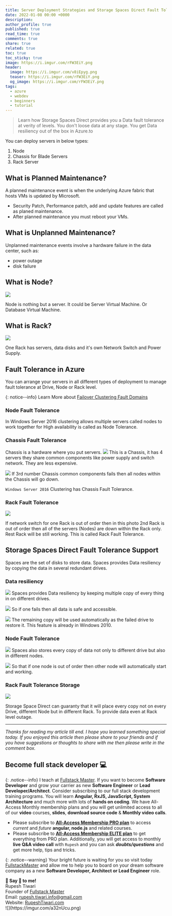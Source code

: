 ```yaml
---
title: Server Deployment Strategies and Storage Spaces Direct Fault Tolerance in Azure
date: 2022-01-08 00:00 +0000
description:
author_profile: true
published: true
read_time: true
comments: true
share: true
related: true
toc: true
toc_sticky: true
image: https://i.imgur.com/rFW3EiY.png
header:
  image: https://i.imgur.com/v8iEpyg.png
  teaser: https://i.imgur.com/rFW3EiY.png
  og_image: https://i.imgur.com/rFW3EiY.png
tags:
  - azure
  - webdev
  - beginners
  - tutorial
---
```


> Learn how Storage Spaces Direct provides you a Data fault tolerance at verity of levels. You don't loose data at any stage. You get Data resiliency out of the box in Azure.to

You can deploy servers in below types:

1. Node
2. Chassis for Blade Servers
3. Rack Server

## What is Planned Maintenance?

A planned maintenance event is when the underlying Azure fabric that hosts VMs is updated by Microsoft.

- Security Patch, Performance patch, add and update features are called as planed maintenance.
- After planned maintenance you must reboot your VMs.

## What is Unplanned Maintenance?

Unplanned maintenance events involve a hardware failure in the data center, such as:

- power outage
- disk failure

## What is Node?

![](https://imgur.com/qMarBwn.png)

Node is nothing but a server. It could be Server Virtual Machine. Or Database Virtual Machine.

## What is Rack?

![](https://imgur.com/c5LTPCp.png)

One Rack has servers, data disks and it's own Network Switch and Power Supply.

## Fault Tolerance in Azure

You can arrange your servers in all different types of deployment to manage fault tolerance at Drive, Node or Rack level.

{: notice--info}
Learn More about [Failover Clustering Fault Domains](https://docs.microsoft.com/en-us/windows-server/failover-clustering/fault-domains)

### Node Fault Tolerance

In Windows Server 2016 clustering allows multiple servers called nodes to work together for High availability is called as Node Tolerance.

### Chassis Fault Tolerance

Chassis is a hardware where you put servers.
![](https://imgur.com/tWLfhXN.png)
This is a Chassis, it has 4 servers they share common components like power supply and switch network. They are less expensive.

![](https://imgur.com/OFDJlEp.png)
If 3rd number Chassis common components fails then all nodes within the Chassis will go down.

`Windows Server 2016` Clustering has Chassis Fault Tolerance.

### Rack Fault Tolerance

![](https://imgur.com/uvETq93.png)

If network switch for one Rack is out of order then in this photo 2nd Rack is out of order then all of the servers (Nodes) are down within the Rack only. Rest Rack will be still working. This is called Rack Fault Tolerance.

## Storage Spaces Direct Fault Tolerance Support

Spaces are the set of disks to store data. Spaces provides Data resiliency by copying the data in several redundant drives.

### Data resiliency

![](https://imgur.com/duOKei3.png)
Spaces provides Data resiliency by keeping multiple copy of every thing in on different drives.

![](https://imgur.com/z0VoMVn.png)
So if one fails then all data is safe and accessible.

![](https://imgur.com/NqeOrRb.png)
The remaining copy will be used automatically as the failed drive to restore it. This feature is already in Windows 2010.

### Node Fault Tolerance

![](https://imgur.com/ZOjpD3B.png)
Spaces also stores every copy of data not only to different drive but also in different nodes.

![](https://imgur.com/uL7Wq3m.png)
So that if one node is out of order then other node will automatically start and working.

### Rack Fault Tolerance Storage

![](https://imgur.com/G3N7nGN.png)

Storage Space Direct can guaranty that it will place every copy not on every Drive, different Node but in different Rack. To provide data even at Rack level outage.

---

_Thanks for reading my article till end. I hope you learned something special today. If you enjoyed this article then please share to your friends and if you have suggestions or thoughts to share with me then please write in the comment box._

## Become full stack developer 💻

{: .notice--info}
I teach at [Fullstack Master](https://www.fullstackmaster.net). If you want to become **Software Developer** and grow your carrier as new **Software Engineer** or **Lead Developer/Architect**. Consider subscribing to our full stack development training programs. You will learn **Angular, RxJS, JavaScript, System Architecture** and much more with lots of **hands on coding**. We have All-Access Monthly membership plans and you will get unlimited access to all of our **video** courses, **slides**, **download source code** & **Monthly video calls**.

- Please subscribe to **[All-Access Membership PRO plan](https://www.fullstackmaster.net/pro)** to access _current_ and _future_ **angular, node.js** and related courses.
- Please subscribe to **[All-Access Membership ELITE plan](https://www.fullstackmaster.net/elite)** to get everything from PRO plan. Additionally, you will get access to monthly **live Q&A video call** with `Rupesh` and you can ask **_doubts/questions_** and get more help, tips and tricks.

{: .notice--warning}
Your bright future is waiting for you so visit today [FullstackMaster](www.fullstackmaster.net) and allow me to help you to board on your dream software company as a new **Software Developer, Architect or Lead Engineer** role.

<div class="notice--success">
<strong>💖 Say 👋 to me!</strong>
<br>Rupesh Tiwari
<br>Founder of <a href="https://www.fullstackmaster.net">Fullstack Master </a>
<br>Email: <a href="mailto:rupesh.tiwari.info@gmail.com?subject=Hi">rupesh.tiwari.info@gmail.com</a>
<br>Website: <a href="https://www.rupeshtiwari.com">RupeshTiwari.com </a>
</div>
![](https://imgur.com/a32nUcu.png)
